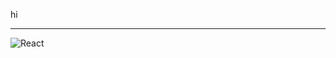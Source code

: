 hi



----------
![React](https://img.shields.io/badge/react-%2320232a.svg?style=for-the-badge&logo=react&logoColor=%2361DAFB)
